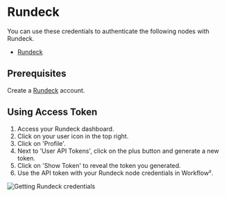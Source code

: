 # Rundeck

You can use these credentials to authenticate the following nodes with Rundeck.
- [Rundeck](/workflow/integrations/nodes/n8n-nodes-base.rundeck/)

## Prerequisites

Create a [Rundeck](https://www.rundeck.com/) account.

## Using Access Token

1. Access your Rundeck dashboard.
2. Click on your user icon in the top right.
3. Click on 'Profile'.
4. Next to 'User API Tokens', click on the plus button and generate a new token.
5. Click on 'Show Token' to reveal the token you generated.
5. Use the API token with your Rundeck node credentials in Workflow².

![Getting Rundeck credentials](/_images/integrations/credentials/rundeck/using-access-token.gif)
